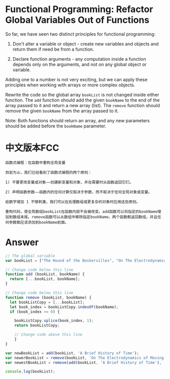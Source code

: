 # Functional Programming: Refactor Global Variables Out of Functions

So far, we have seen two distinct principles for functional programming:

1) Don't alter a variable or object - create new variables and objects and return them if need be from a function.

2) Declare function arguments - any computation inside a function depends only on the arguments, and not on any global object or variable.

Adding one to a number is not very exciting, but we can apply these principles when working with arrays or more complex objects.

Rewrite the code so the global array `bookList` is not changed inside either function. The `add` function should add the given `bookName` to the end of the array passed to it and return a new array (list). The `remove` function should remove the given `bookName` from the array passed to it.

Note: Both functions should return an array, and any new parameters should be added before the `bookName` parameter.


# 中文版本FCC
```
函数式编程：在函数中重构全局变量

目前为止，我们已经看到了函数式编程的两个原则：

1) 不要更改变量或对象——创建新变量和对象，并在需要时从函数返回它们。

2) 声明函数参数——函数内的任何计算仅取决于参数，而不取决于任何全局对象或变量。

给数字增加 1 不够刺激，我们可以在处理数组或更复杂的对象时应用这些原则。

重构代码，使全局数组bookList在函数内部不会被改变。add函数可以将指定的bookName增加到数组末尾。remove函数可以从数组中移除指定bookName。两个函数都返回数组，并且任何参数都应该添加到bookName前面。
```


# Answer

```js
// The global variable
var bookList = ["The Hound of the Baskervilles", "On The Electrodynamics of Moving Bodies", "Philosophiæ Naturalis Principia Mathematica", "Disquisitiones Arithmeticae"];

// Change code below this line
function add (bookList, bookName) {
  return [...bookList, bookName];
}

// Change code below this line
function remove (bookList, bookName) {
  let bookListCopy = [...bookList];
  let book_index = bookListCopy.indexOf(bookName);
  if (book_index >= 0) {

    bookListCopy.splice(book_index, 1);
    return bookListCopy;

    // Change code above this line
    }
}

var newBookList = add(bookList, 'A Brief History of Time');
var newerBookList = remove(bookList, 'On The Electrodynamics of Moving Bodies');
var newestBookList = remove(add(bookList, 'A Brief History of Time'), 'On The Electrodynamics of Moving Bodies');

console.log(bookList);
```